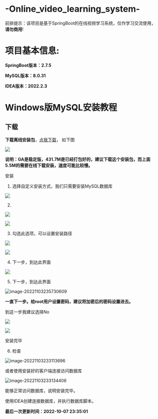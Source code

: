 # -Online_video_learning_system-

前排提示：该项目是基于SpringBoot的在线视频学习系统，仅作学习交流使用，**请勿商用**!

# 项目基本信息:

**SpringBoot版本：2.7.5**

**MySQL版本：8.0.31**

**IDEA版本：2022.2.3**

# Windows版MySQL安装教程

## 下载

**下载离线安装包**，[点我下载](https://dev.mysql.com/downloads/installer/)， 如下图

![](https://raw.githubusercontent.com/Keyle777/Image_storage_repository/main/img/202211050022346.png?token=AVTFN63KPKIP2HCSW5ORTCTDMU6K2)

**说明：GA是稳定版，431.7M是已经打包好的，建议下载这个安装包，而上面5.5M的需要在线下载安装，速度可能比较慢。**

安装

1. 选择自定义安装方式，我们只需要安装MySQL数据库

![](https://raw.githubusercontent.com/Keyle777/Image_storage_repository/main/img/202211050022343.png?token=AVTFN66LSYMTVIOA4PPK323DMU6KS)

2. 

![](https://raw.githubusercontent.com/Keyle777/Image_storage_repository/main/img/202211050022337.png?token=AVTFN62ZLC4E44T4GC4ZVTTDMU6KE)

![](https://raw.githubusercontent.com/Keyle777/Image_storage_repository/main/img/202211050022338.png?token=AVTFN6YFDWDSS5JDMMA7AQTDMU6KG)

3. 勾选此选项，可以设置安装路径

![](https://raw.githubusercontent.com/Keyle777/Image_storage_repository/main/img/202211050022339.png?token=AVTFN6YAYSEMR46BFKJU7QTDMU6KK)

![](https://raw.githubusercontent.com/Keyle777/Image_storage_repository/main/img/202211050022340.png?token=AVTFN6YJMEXVOAFTIVSQYQTDMU6KM)

4. 下一步，到达此界面

![](https://raw.githubusercontent.com/Keyle777/Image_storage_repository/main/img/202211050022341.png?token=AVTFN64I6E5B7S5MX4XVXMDDMU6KO)

5. 下一步，到达此界面

![image-20221103235730609](C:\Users\TMJIE5200\AppData\Roaming\Typora\typora-user-images\image-20221103235730609.png)

**一直下一步。给root用户设置密码，建议将加密后的密码设置进去。**

到这一步我建议选择No

![](https://raw.githubusercontent.com/Keyle777/Image_storage_repository/main/img/202211050022344.png?token=AVTFN6ZYCSJ7MK2LFKF6HHDDMU6KW)

![](https://raw.githubusercontent.com/Keyle777/Image_storage_repository/main/img/202211050022345.png?token=AVTFN65Q3LS7ALA2KAFTQDTDMU6KY)

安装完毕

6. 检查

![image-20221103233113696](https://raw.githubusercontent.com/Keyle777/Image_storage_repository/main/img/202211050025058.png?token=AVTFN62DAZLPO2ZHQPEWUNDDMU6TY)

或者使用安装好的客户端连接访问数据库

![image-20221103233134406](https://raw.githubusercontent.com/Keyle777/Image_storage_repository/main/img/202211050025064.png?token=AVTFN62AEDQ6S2CEACSKYRTDMU6UQ)

能够正常访问数据库，说明安装完毕。

使用IDEA创建连接数据库，并执行数据库脚本。



**最后一次更新时间：2022-10-07 23:35:01**

